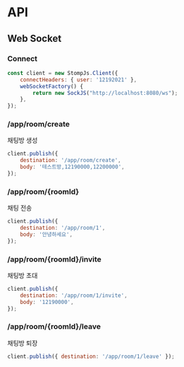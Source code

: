 # API

## Web Socket

### Connect

```js
const client = new StompJs.Client({
    connectHeaders: { user: '12192021' },
    webSocketFactory() {
        return new SockJS("http://localhost:8080/ws");
    },
});
```

### /app/room/create

채팅방 생성

```js
client.publish({
    destination: '/app/room/create',
    body: '테스트방,12190000,12200000',
});
```

### /app/room/{roomId}

채팅 전송

```js
client.publish({
    destination: '/app/room/1',
    body: '안녕하세요',
});
```

### /app/room/{roomId}/invite

채팅방 초대

```js
client.publish({
    destination: '/app/room/1/invite',
    body: '12190000',
});
```

### /app/room/{roomId}/leave

채팅방 퇴장

```js
client.publish({ destination: '/app/room/1/leave' });
```
